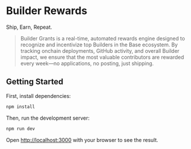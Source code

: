 # Builder Rewards

Ship, Earn, Repeat.

> Builder Grants is a real-time, automated rewards engine designed to recognize and incentivize top Builders in the Base ecosystem. By tracking onchain deployments, GitHub activity, and overall Builder impact, we ensure that the most valuable contributors are rewarded every week—no applications, no posting, just shipping.

## Getting Started

First, install dependencies:

```bash
npm install
```

Then, run the development server:

```bash
npm run dev
```

Open [http://localhost:3000](http://localhost:3000) with your browser to see the result.